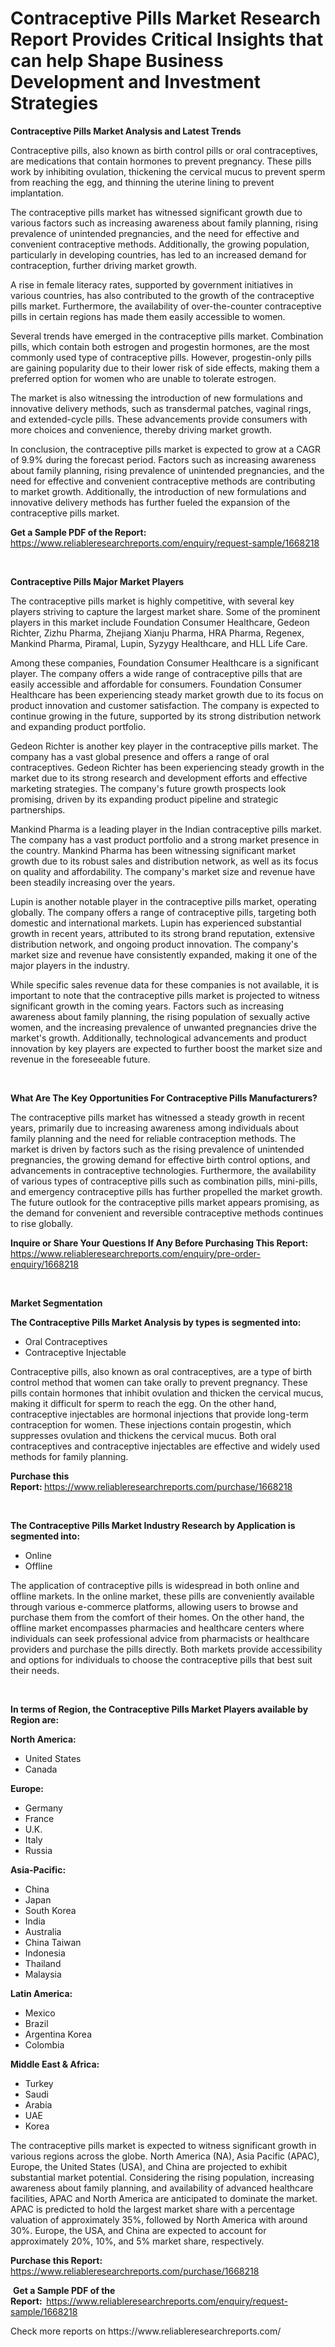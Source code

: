 <p><h1>Contraceptive Pills Market Research Report Provides Critical Insights that can help Shape Business Development and Investment Strategies</h1></p><p><strong>Contraceptive Pills Market Analysis and Latest Trends</strong></p>
<p><p>Contraceptive pills, also known as birth control pills or oral contraceptives, are medications that contain hormones to prevent pregnancy. These pills work by inhibiting ovulation, thickening the cervical mucus to prevent sperm from reaching the egg, and thinning the uterine lining to prevent implantation.</p><p>The contraceptive pills market has witnessed significant growth due to various factors such as increasing awareness about family planning, rising prevalence of unintended pregnancies, and the need for effective and convenient contraceptive methods. Additionally, the growing population, particularly in developing countries, has led to an increased demand for contraception, further driving market growth.</p><p>A rise in female literacy rates, supported by government initiatives in various countries, has also contributed to the growth of the contraceptive pills market. Furthermore, the availability of over-the-counter contraceptive pills in certain regions has made them easily accessible to women.</p><p>Several trends have emerged in the contraceptive pills market. Combination pills, which contain both estrogen and progestin hormones, are the most commonly used type of contraceptive pills. However, progestin-only pills are gaining popularity due to their lower risk of side effects, making them a preferred option for women who are unable to tolerate estrogen.</p><p>The market is also witnessing the introduction of new formulations and innovative delivery methods, such as transdermal patches, vaginal rings, and extended-cycle pills. These advancements provide consumers with more choices and convenience, thereby driving market growth.</p><p>In conclusion, the contraceptive pills market is expected to grow at a CAGR of 9.9% during the forecast period. Factors such as increasing awareness about family planning, rising prevalence of unintended pregnancies, and the need for effective and convenient contraceptive methods are contributing to market growth. Additionally, the introduction of new formulations and innovative delivery methods has further fueled the expansion of the contraceptive pills market.</p></p>
<p><strong>Get a Sample PDF of the Report:&nbsp;</strong> <a href="https://www.reliableresearchreports.com/enquiry/request-sample/1668218">https://www.reliableresearchreports.com/enquiry/request-sample/1668218</a></p>
<p>&nbsp;</p>
<p><strong>Contraceptive Pills Major Market Players</strong></p>
<p><p>The contraceptive pills market is highly competitive, with several key players striving to capture the largest market share. Some of the prominent players in this market include Foundation Consumer Healthcare, Gedeon Richter, Zizhu Pharma, Zhejiang Xianju Pharma, HRA Pharma, Regenex, Mankind Pharma, Piramal, Lupin, Syzygy Healthcare, and HLL Life Care. </p><p>Among these companies, Foundation Consumer Healthcare is a significant player. The company offers a wide range of contraceptive pills that are easily accessible and affordable for consumers. Foundation Consumer Healthcare has been experiencing steady market growth due to its focus on product innovation and customer satisfaction. The company is expected to continue growing in the future, supported by its strong distribution network and expanding product portfolio.</p><p>Gedeon Richter is another key player in the contraceptive pills market. The company has a vast global presence and offers a range of oral contraceptives. Gedeon Richter has been experiencing steady growth in the market due to its strong research and development efforts and effective marketing strategies. The company's future growth prospects look promising, driven by its expanding product pipeline and strategic partnerships.</p><p>Mankind Pharma is a leading player in the Indian contraceptive pills market. The company has a vast product portfolio and a strong market presence in the country. Mankind Pharma has been witnessing significant market growth due to its robust sales and distribution network, as well as its focus on quality and affordability. The company's market size and revenue have been steadily increasing over the years.</p><p>Lupin is another notable player in the contraceptive pills market, operating globally. The company offers a range of contraceptive pills, targeting both domestic and international markets. Lupin has experienced substantial growth in recent years, attributed to its strong brand reputation, extensive distribution network, and ongoing product innovation. The company's market size and revenue have consistently expanded, making it one of the major players in the industry.</p><p>While specific sales revenue data for these companies is not available, it is important to note that the contraceptive pills market is projected to witness significant growth in the coming years. Factors such as increasing awareness about family planning, the rising population of sexually active women, and the increasing prevalence of unwanted pregnancies drive the market's growth. Additionally, technological advancements and product innovation by key players are expected to further boost the market size and revenue in the foreseeable future.</p></p>
<p>&nbsp;</p>
<p><strong>What Are The Key Opportunities For Contraceptive Pills Manufacturers?</strong></p>
<p><p>The contraceptive pills market has witnessed a steady growth in recent years, primarily due to increasing awareness among individuals about family planning and the need for reliable contraception methods. The market is driven by factors such as the rising prevalence of unintended pregnancies, the growing demand for effective birth control options, and advancements in contraceptive technologies. Furthermore, the availability of various types of contraceptive pills such as combination pills, mini-pills, and emergency contraceptive pills has further propelled the market growth. The future outlook for the contraceptive pills market appears promising, as the demand for convenient and reversible contraceptive methods continues to rise globally.</p></p>
<p><strong>Inquire or Share Your Questions If Any Before Purchasing This Report:</strong> <a href="https://www.reliableresearchreports.com/enquiry/pre-order-enquiry/1668218">https://www.reliableresearchreports.com/enquiry/pre-order-enquiry/1668218</a></p>
<p>&nbsp;</p>
<p><strong>Market Segmentation</strong></p>
<p><strong>The Contraceptive Pills Market Analysis by types is segmented into:</strong></p>
<p><ul><li>Oral Contraceptives</li><li>Contraceptive Injectable</li></ul></p>
<p><p>Contraceptive pills, also known as oral contraceptives, are a type of birth control method that women can take orally to prevent pregnancy. These pills contain hormones that inhibit ovulation and thicken the cervical mucus, making it difficult for sperm to reach the egg. On the other hand, contraceptive injectables are hormonal injections that provide long-term contraception for women. These injections contain progestin, which suppresses ovulation and thickens the cervical mucus. Both oral contraceptives and contraceptive injectables are effective and widely used methods for family planning.</p></p>
<p><strong>Purchase this Report:&nbsp;</strong><a href="https://www.reliableresearchreports.com/purchase/1668218">https://www.reliableresearchreports.com/purchase/1668218</a></p>
<p>&nbsp;</p>
<p><strong>The Contraceptive Pills Market Industry Research by Application is segmented into:</strong></p>
<p><ul><li>Online</li><li>Offline</li></ul></p>
<p><p>The application of contraceptive pills is widespread in both online and offline markets. In the online market, these pills are conveniently available through various e-commerce platforms, allowing users to browse and purchase them from the comfort of their homes. On the other hand, the offline market encompasses pharmacies and healthcare centers where individuals can seek professional advice from pharmacists or healthcare providers and purchase the pills directly. Both markets provide accessibility and options for individuals to choose the contraceptive pills that best suit their needs.</p></p>
<p>&nbsp;</p>
<p><strong>In terms of Region, the Contraceptive Pills Market Players available by Region are:</strong></p>
<p>
    <p> <strong> North America: </strong>
        <ul>
            <li>United States</li>
            <li>Canada</li>
        </ul>
        </p> 
    <p> <strong> Europe: </strong>
        <ul>
            <li>Germany</li>
            <li>France</li>
            <li>U.K.</li>
            <li>Italy</li>
            <li>Russia</li>
        </ul>
        </p> 
    <p> <strong> Asia-Pacific: </strong>
        <ul>
            <li>China</li>
            <li>Japan</li>
            <li>South Korea</li>
            <li>India</li>
            <li>Australia</li>
            <li>China Taiwan</li>
            <li>Indonesia</li>
            <li>Thailand</li>
            <li>Malaysia</li>
        </ul>
        </p> 
    <p> <strong> Latin America: </strong>
        <ul>
            <li>Mexico</li>
            <li>Brazil</li>
            <li>Argentina Korea</li>
            <li>Colombia</li>
        </ul>
        </p> 
    <p> <strong> Middle East & Africa: </strong>
        <ul>
            <li>Turkey</li>
            <li>Saudi</li>
            <li>Arabia</li>
            <li>UAE</li>
            <li>Korea</li>
        </ul>
    </p>
    </p>
<p><p>The contraceptive pills market is expected to witness significant growth in various regions across the globe. North America (NA), Asia Pacific (APAC), Europe, the United States (USA), and China are projected to exhibit substantial market potential. Considering the rising population, increasing awareness about family planning, and availability of advanced healthcare facilities, APAC and North America are anticipated to dominate the market. APAC is predicted to hold the largest market share with a percentage valuation of approximately 35%, followed by North America with around 30%. Europe, the USA, and China are expected to account for approximately 20%, 10%, and 5% market share, respectively.</p></p>
<p><strong>Purchase this Report: </strong><a href="https://www.reliableresearchreports.com/purchase/1668218">https://www.reliableresearchreports.com/purchase/1668218</a></p>
<p>&nbsp;<strong>Get a Sample PDF of the Report:&nbsp;&nbsp;</strong><a href="https://www.reliableresearchreports.com/enquiry/request-sample/1668218">https://www.reliableresearchreports.com/enquiry/request-sample/1668218</a></p>
<p><strong></strong></p>
<p>Check more reports on https://www.reliableresearchreports.com/</p>